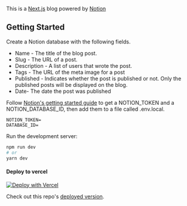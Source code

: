 This is a [Next.js](https://nextjs.org/) blog powered by [Notion](https://notion.so)

## Getting Started
Create a Notion database with the following fields.
* Name - The title of the blog post.
* Slug - The URL of a post.
* Description - A list of users that wrote the post.
* Tags - The URL of the meta image for a post
* Published - Indicates whether the post is published or not. Only the published posts will be displayed on the blog.
* Date- The date the post was published

Follow [Notion's getting started guide](https://developers.notion.com/docs/getting-started#step-1-create-an-integration) to get a NOTION_TOKEN and a NOTION_DATABASE_ID, then add them to a file called .env.local.
```
NOTION_TOKEN=
DATABASE_ID=
```
Run the development server:

```bash
npm run dev
# or
yarn dev
```
#### Deploy to vercel

[![Deploy with Vercel](https://vercel.com/button)](https://vercel.com/new/git/external?repository-url=https%3A%2F%2Fgithub.com%2Fsamuelkraft%2Fnotion-blog-nextjs&env=NOTION_TOKEN,NOTION_DATABASE_ID&envDescription=Please%20add%20NOTION_TOKEN%20and%20NOTION_DATABASE_ID%20that%20is%20required%20to%20connect%20the%20blog%20to%20your%20notion%20account.&envLink=https%3A%2F%2Fdevelopers.notion.com%2Fdocs%2Fgetting-started&project-name=notion-blog-nextjs&repo-name=notion-blog-nextjs&demo-title=Notion%20Blog%20Next%20JS&demo-description=%20This%20is%20a%20Next.js%20blog%20using%20Notions%20Public%20API.&demo-url=notion-blog-nextjs-coral.vercel.app)

Check out this repo's [deployed version](https://nextjs-blog-beta-one-81.vercel.app/).
